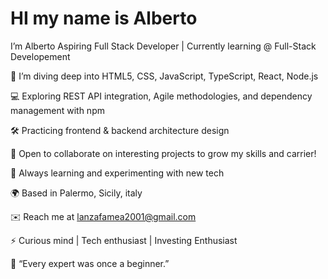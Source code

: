 # HI my name is Alberto

I’m Alberto
Aspiring Full Stack Developer | Currently learning @ Full-Stack Developement

🔭 I’m diving deep into HTML5, CSS, JavaScript, TypeScript, React, Node.js

💻 Exploring REST API integration, Agile methodologies, and dependency management with npm

🛠️ Practicing frontend & backend architecture design


🤝 Open to collaborate on interesting projects to grow my skills and carrier!

🧠 Always learning and experimenting with new tech


🌍 Based in Palermo, Sicily, italy

✉️ Reach me at lanzafamea2001@gmail.com

⚡ Curious mind | Tech enthusiast | Investing Enthusiast


🥠 “Every expert was once a beginner.”

